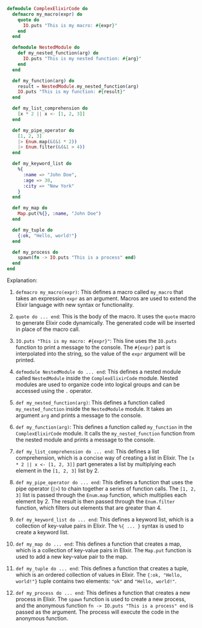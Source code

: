 ```elixir
defmodule ComplexElixirCode do
  defmacro my_macro(expr) do
    quote do
      IO.puts "This is my macro: #{expr}"
    end
  end

  defmodule NestedModule do
    def my_nested_function(arg) do
      IO.puts "This is my nested function: #{arg}"
    end
  end

  def my_function(arg) do
    result = NestedModule.my_nested_function(arg)
    IO.puts "This is my function: #{result}"
  end

  def my_list_comprehension do
    [x * 2 || x <- [1, 2, 3]]
  end

  def my_pipe_operator do
    [1, 2, 3]
    |> Enum.map(&(&1 * 2))
    |> Enum.filter(&(&1 > 4))
  end

  def my_keyword_list do
    %{
      :name => "John Doe",
      :age => 30,
      :city => "New York"
    }
  end

  def my_map do
    Map.put(%{}, :name, "John Doe")
  end

  def my_tuple do
    {:ok, "Hello, world!"}
  end

  def my_process do
    spawn(fn -> IO.puts "This is a process" end)
  end
end
```

Explanation:

1. `defmacro my_macro(expr)`: This defines a macro called `my_macro` that takes an expression `expr` as an argument. Macros are used to extend the Elixir language with new syntax or functionality.

2. `quote do ... end`: This is the body of the macro. It uses the `quote` macro to generate Elixir code dynamically. The generated code will be inserted in place of the macro call.

3. `IO.puts "This is my macro: #{expr}"`: This line uses the `IO.puts` function to print a message to the console. The `#{expr}` part is interpolated into the string, so the value of the `expr` argument will be printed.

4. `defmodule NestedModule do ... end`: This defines a nested module called `NestedModule` inside the `ComplexElixirCode` module. Nested modules are used to organize code into logical groups and can be accessed using the `.` operator.

5. `def my_nested_function(arg)`: This defines a function called `my_nested_function` inside the `NestedModule` module. It takes an argument `arg` and prints a message to the console.

6. `def my_function(arg)`: This defines a function called `my_function` in the `ComplexElixirCode` module. It calls the `my_nested_function` function from the nested module and prints a message to the console.

7. `def my_list_comprehension do ... end`: This defines a list comprehension, which is a concise way of creating a list in Elixir. The `[x * 2 || x <- [1, 2, 3]]` part generates a list by multiplying each element in the `[1, 2, 3]` list by 2.

8. `def my_pipe_operator do ... end`: This defines a function that uses the pipe operator (`|>`) to chain together a series of function calls. The `[1, 2, 3]` list is passed through the `Enum.map` function, which multiplies each element by 2. The result is then passed through the `Enum.filter` function, which filters out elements that are greater than 4.

9. `def my_keyword_list do ... end`: This defines a keyword list, which is a collection of key-value pairs in Elixir. The `%{ ... }` syntax is used to create a keyword list.

10. `def my_map do ... end`: This defines a function that creates a map, which is a collection of key-value pairs in Elixir. The `Map.put` function is used to add a new key-value pair to the map.

11. `def my_tuple do ... end`: This defines a function that creates a tuple, which is an ordered collection of values in Elixir. The `{:ok, "Hello, world!"}` tuple contains two elements: `"ok"` and `"Hello, world!"`.

12. `def my_process do ... end`: This defines a function that creates a new process in Elixir. The `spawn` function is used to create a new process, and the anonymous function `fn -> IO.puts "This is a process" end` is passed as the argument. The process will execute the code in the anonymous function.